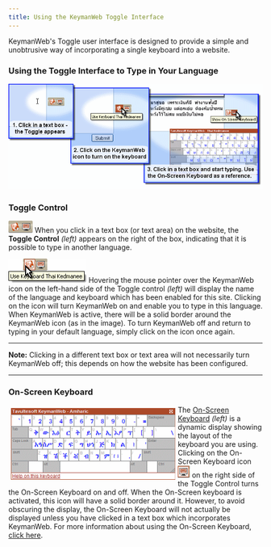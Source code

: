 ```yaml
---
title: Using the KeymanWeb Toggle Interface
---
```

KeymanWeb's Toggle user interface is designed to provide a simple and
unobtrusive way of incorporating a single keyboard into a website.

### Using the Toggle Interface to Type in Your Language

![](images/ui-tg-step123.gif)

### Toggle Control

![](images/ui-tg-control.gif) When you click in a text box (or text area) on the website, the **Toggle
Control** *(left)* appears on the right of the box, indicating that it
is possible to type in another language.

![](images/ui-tg-controlz2.gif) Hovering the mouse pointer over the KeymanWeb icon on the left-hand side
of the Toggle control *(left)* will display the name of the language and
keyboard which has been enabled for this site. Clicking on the icon will
turn KeymanWeb on and enable you to type in this language. When
KeymanWeb is active, there will be a solid border around the KeymanWeb
icon (as in the image). To turn KeymanWeb off and return to typing in
your default language, simply click on the icon once again.

---
**Note:** Clicking in a different text box or text area will not necessarily turn KeymanWeb off; this depends on how the website has been configured.

---

### On-Screen Keyboard

<img src="images/ui-osk.gif" style="display:block; float:left; padding:5px">

The [On-Screen Keyboard](osk) *(left)* is a dynamic display showing the
layout of the keyboard you are using. Clicking on the On-Screen Keyboard
icon ![](images/ui-tg-control3.gif) on the right side of the Toggle
Control turns the On-Screen Keyboard on and off. When the On-Screen
keyboard is activated, this icon will have a solid border around it.
However, to avoid obscuring the display, the On-Screen Keyboard will not
actually be displayed unless you have clicked in a text box which
incorporates KeymanWeb. For more information about using the On-Screen
Keyboard, [click here](osk).
